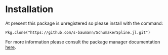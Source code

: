 
<a id='Installation-1'></a>

# Installation


At present this package is unregistered so please install with the command:


`Pkg.clone("https://github.com/s-baumann/SchumakerSpline.jl.git")`


For more information please consult the package manager documentation [here](http://docs.julialang.org/en/release-0.4/manual/packages/#installing-unregistered-packages).

